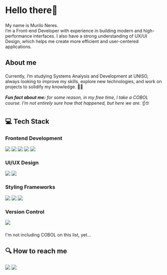 <h1 align="left">Hello there👋</h1>

###

<p align="left">My name is Murilo Neres.<br>I’m a Front-end Developer with experience in building modern and high-performance interfaces. I also have a strong understanding of UX/UI Design, which helps me create more efficient and user-centered applications.</p>

###

<h2 align="left">About me</h2>

###

<p align="left">Currently, I’m studying Systems Analysis and Development at UNISO, always looking to improve my skills, explore new technologies, and work on projects to solidify my knowledge. 🚀🚀<br><br><i><strong>Fun fact about me:</strong> for some reason, in my free time, I take a COBOL course. I’m not entirely sure how that happened, but here we are. </i>☝️🤓</p>

###

<h2 align="left">💻 Tech Stack</h2>

###

<h3 align="left">Frontend Development</h3>
<div class="flex">
  <img src="https://img.shields.io/badge/react-%2320232a.svg?style=for-the-badge&logo=react&logoColor=%2361DAFB" target="_blank">
  <img src="https://img.shields.io/badge/javascript-%23323330.svg?style=for-the-badge&logo=javascript&logoColor=%23F7DF1E" target="_blank">
  <img src="https://img.shields.io/badge/typescript-%23007ACC.svg?style=for-the-badge&logo=typescript&logoColor=white" target="_blank">
  <img src="https://img.shields.io/badge/html5-%23E34F26.svg?style=for-the-badge&logo=html5&logoColor=white" target="_blank">
  <img src="https://img.shields.io/badge/css3-%231572B6.svg?style=for-the-badge&logo=css3&logoColor=white" target="_blank">
</div>

<h3 align="left">UI/UX Design</h3>
<div class="flex">
  <img src="https://img.shields.io/badge/figma-%23F24E1E.svg?style=for-the-badge&logo=figma&logoColor=white" target="_blank">
  <img src="https://img.shields.io/badge/Adobe%20XD-470137?style=for-the-badge&logo=Adobe%20XD&logoColor=#FF61F6" target="_blank">
</div>

<h3 align="left">Styling Frameworks</h3>
<div class="flex">
  <img src="https://img.shields.io/badge/tailwindcss-%2338B2AC.svg?style=for-the-badge&logo=tailwind-css&logoColor=white" target="_blank">
  <img src="https://img.shields.io/badge/bootstrap-%238511FA.svg?style=for-the-badge&logo=bootstrap&logoColor=white" target="_blank">
  <img src="https://img.shields.io/badge/styled%20components-%23DB7093.svg?style=for-the-badge&logo=styled-components&logoColor=white" target="_blank">
</div>

<h3 align="left">Version Control</h3>
<div class="flex">
  <img src="https://img.shields.io/badge/git-%23F05033.svg?style=for-the-badge&logo=git&logoColor=white" target="_blank">
</div>

###

<p align="left">I'm not including COBOL on this list, yet...</p>

###

<h2 align="left">🔍 How to reach me</h2>

###

<div> 
   <a href="https://www.instagram.com/itsneuba.rt/" target="_blank"><img src="https://img.shields.io/badge/-Instagram-%23E4405F?style=for-the-badge&logo=instagram&logoColor=white" target="_blank"></a>
   <a href="https://www.linkedin.com/in/murilo-neres/" target="_blank"><img src="https://img.shields.io/badge/-LinkedIn-%230077B5?style=for-the-badge&logo=linkedin&logoColor=white" target="_blank"></a>   
 </div>
